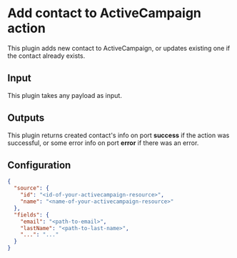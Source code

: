 # Add contact to ActiveCampaign action

This plugin adds new contact to ActiveCampaign, or updates existing one if the 
contact already exists.

## Input
This plugin takes any payload as input.

## Outputs
This plugin returns created contact's info on port **success** if the action was
successful, or some error info on port **error** if there was an error.

## Configuration
```json
{
  "source": {
    "id": "<id-of-your-activecampaign-resource>",
    "name": "<name-of-your-activecampaign-resource>"
  },
  "fields": {
    "email": "<path-to-email>",
    "lastName": "<path-to-last-name>",
    "...": "..."
  }
}
```